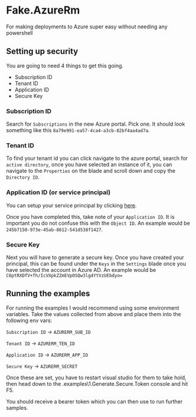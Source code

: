 # Fake.AzureRm

For making deployments to Azure super easy without needing any powershell 


## Setting up security

You are going to need 4 things to get this going. 

 - Subscription ID
 - Tenant ID
 - Application ID
 - Secure Key

### Subscription ID

Search for `Subscriptions` in the new Azure portal. Pick one. It should look something like this `8a79e991-ea57-4ca4-a3cb-82bf4aa4ad7a`. 

### Tenant ID

To find your tenant id you can click navigate to the azure portal, search for `active directory`, once you have selected an instance of it, you can navigate
to the `Properties` on the blade and scroll down and copy the `Directory ID`.

### Application ID (or service principal)

You can setup your service principal by clicking [here](https://docs.microsoft.com/en-us/azure/azure-resource-manager/resource-group-create-service-principal-portal). 

Once you have completed this, take note of your `Application ID`. It is important you do not confuse this with the `Object ID`. 
An example would be `245b7150-973e-45ab-8612-541d538f1427`.

### Secure Key

Next you will have to generate a secure key. Once you have created your principal, this can be found under the `Keys` in the `Settings` blade 
once you have selected the account in Azure AD. An example would be `C6ptRXDfV+fh/IcVXpkZZmEVpOSQw3lg4YtVzUEbdyo=`


## Running the examples 

For running the examples I would recommend using some environment variables. Take the values collected from above and place them into the following env vars:

`Subscription ID` -> `AZURERM_SUB_ID`

`Tenant ID` -> `AZURERM_TEN_ID`

`Application ID` -> `AZURERM_APP_ID`

`Secure Key` -> `AZURERM_SECRET`

Once these are set, you have to restart visual studio for them to take hold, then head down to the .examples\1.Generate.Secure.Token console and hit F5.

You should receive a bearer token which you can then use to run further samples.


